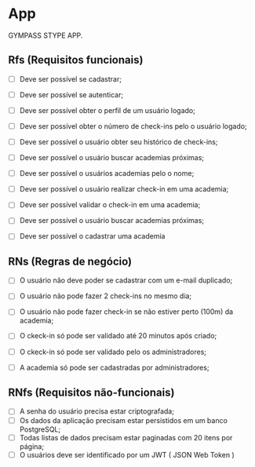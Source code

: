 # App


GYMPASS STYPE APP.

## Rfs (Requisitos funcionais)

- [ ] Deve ser possível se cadastrar;
- [ ] Deve ser possível se autenticar;
- [ ] Deve ser possível obter o perfil de um usuário logado;
- [ ] Deve ser possível obter o número de check-ins pelo o usuário logado;
- [ ] Deve ser possível o usuário obter seu histórico de check-ins;
- [ ] Deve ser possível o usuário buscar academias próximas;
- [ ] Deve ser possível o usuários academias pelo o nome;
- [ ] Deve ser possível o usuário realizar check-in em uma academia;
- [ ] Deve ser possível validar o check-in em uma academia;
- [ ] Deve ser possível o usuário buscar academias próximas;
- [ ] Deve ser possível o cadastrar uma academia

 
## RNs (Regras de negócio)

- [ ]  O usuário não deve poder se cadastrar com um e-mail duplicado;
- [ ]  O usuário não pode fazer 2 check-ins no mesmo dia;
- [ ]  O usuário não pode fazer check-in se não estiver perto (100m) da academia;
- [ ]  O ckeck-in só pode ser validado até 20 minutos após criado;
- [ ]  O ckeck-in só pode ser validado pelo os administradores;
- [ ]  A academia só pode ser cadastradas por administradores;


## RNfs (Requisitos não-funcionais)

- [ ] A senha do usuário precisa estar criptografada;
- [ ] Os dados da aplicação precisam estar persistidos em um banco PostgreSQL;
- [ ] Todas listas de dados precisam estar paginadas com 20 itens por página;
- [ ] O usuários deve ser identificado por um JWT ( JSON Web Token )